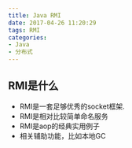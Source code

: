 ```yaml
---
title: Java RMI
date: 2017-04-26 11:20:29
tags: RMI
categories: 
- Java
- 分布式
---
```

RMI是什么
---
* RMI是一套足够优秀的socket框架.
* RMI是相对比较简单命名服务
* RMI是aop的经典实用例子
* 相关辅助功能，比如本地GC